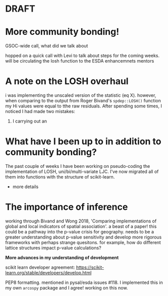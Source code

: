 # DRAFT

# More community bonding!

GSOC-wide call, what did we talk about

hopped on a quick call with Levi to talk about steps for the coming weeks. will be circulating the losh function to the ESDA enhancemnets mentors 

# A note on the LOSH overhaul 

i was implementing the unscaled version of the statistic (eq X). however, when comparing to the output from Roger Bivand's `spdep::LOSH()` function my Hi values were equal to tthe raw residuals. After spending some times, I noticed I had made two mistakes:

1. I carrying out an 

# What have I been up to in addition to community bonding?

The past couple of weeks I have been working on pseudo-coding the implementation of LOSH, uni/bi/multi-variate LJC. I've now migrated all of them into functions with the structure of scikit-learn. 

- more details

# The importance of inference

working through Bivand and Wong 2018, 'Comparing implementations of global and local indicators of spatial association'. a beast of a paper! this could be a pathway into the p-value crisis for geography. needs to be a greater understanding about p-value sensitivity and develop more rigorous frameworks with perhaps strange quesitons. for example, how do different lattice structures impact p-value calculations? 

**More advances in my understanding of development**

scikit learn developer agreement: https://scikit-learn.org/stable/developers/develop.html

PEP8 formatting. mentioned in pysal/esda issues #118. I implemented this in my own `arcospy` package and I agree! working on this now.
